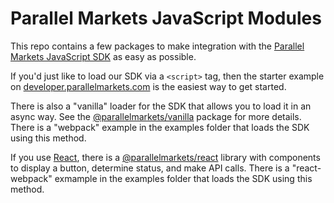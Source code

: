 # Parallel Markets JavaScript Modules

This repo contains a few packages to make integration with the [Parallel Markets JavaScript SDK](https://developer.parallelmarkets.com/docs/javascript) as easy as possible.

If you'd just like to load our SDK via a `<script>` tag, then the starter example on [developer.parallelmarkets.com](https://developer.parallelmarkets.com/docs/javascript) is the easiest way to get started.

There is also a "vanilla" loader for the SDK that allows you to load it in an async way.  See the [@parallelmarkets/vanilla](https://www.npmjs.com/package/@parallelmarkets/vanilla) package for more details.  There is a "webpack" example in the examples folder that loads the SDK using this method.

If you use [React](https://reactjs.org), there is a [@parallelmarkets/react](https://www.npmjs.com/package/@parallelmarkets/react) library with components to display a button, determine status, and make API calls.  There is a "react-webpack" exmample in the examples folder that loads the SDK using this method.